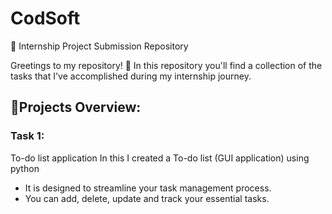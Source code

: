# CodSoft

📂 Internship Project Submission Repository

Greetings to my repository! 👋
In this repository you'll find a collection of the tasks that I've accomplished during my internship journey.

## 📃Projects Overview:
          
### Task 1:
To-do list application 
In this I created a To-do list (GUI application) using python
 - It is designed to streamline your task management process.
 - You can add, delete, update and track your essential tasks.

    
